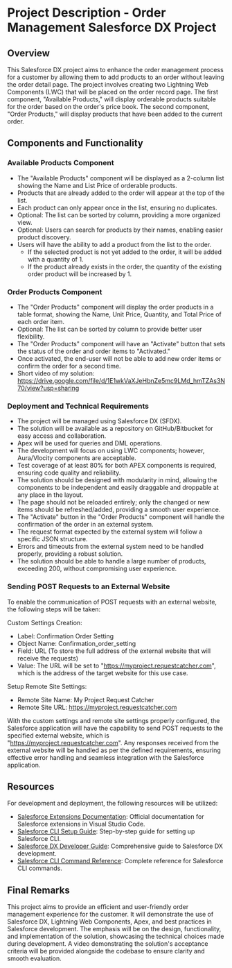 # Project Description - Order Management Salesforce DX Project

## Overview
This Salesforce DX project aims to enhance the order management process for a customer by allowing them to add products to an order without leaving the order detail page. The project involves creating two Lightning Web Components (LWC) that will be placed on the order record page. The first component, "Available Products," will display orderable products suitable for the order based on the order's price book. The second component, "Order Products," will display products that have been added to the current order.

## Components and Functionality
### Available Products Component
- The "Available Products" component will be displayed as a 2-column list showing the Name and List Price of orderable products.
- Products that are already added to the order will appear at the top of the list.
- Each product can only appear once in the list, ensuring no duplicates.
- Optional: The list can be sorted by column, providing a more organized view.
- Optional: Users can search for products by their names, enabling easier product discovery.
- Users will have the ability to add a product from the list to the order.
  - If the selected product is not yet added to the order, it will be added with a quantity of 1.
  - If the product already exists in the order, the quantity of the existing order product will be increased by 1.

### Order Products Component
- The "Order Products" component will display the order products in a table format, showing the Name, Unit Price, Quantity, and Total Price of each order item.
- Optional: The list can be sorted by column to provide better user flexibility.
- The "Order Products" component will have an "Activate" button that sets the status of the order and order items to "Activated."
- Once activated, the end-user will not be able to add new order items or confirm the order for a second time.
- Short video of my solution: https://drive.google.com/file/d/1E1wkVaXJeHbnZe5mc9LMd_hmTZAs3N70/view?usp=sharing

### Deployment and Technical Requirements
- The project will be managed using Salesforce DX (SFDX).
- The solution will be available as a repository on GitHub/Bitbucket for easy access and collaboration.
- Apex will be used for queries and DML operations.
- The development will focus on using LWC components; however, Aura/Vlocity components are acceptable.
- Test coverage of at least 80% for both APEX components is required, ensuring code quality and reliability.
- The solution should be designed with modularity in mind, allowing the components to be independent and easily draggable and droppable at any place in the layout.
- The page should not be reloaded entirely; only the changed or new items should be refreshed/added, providing a smooth user experience.
- The "Activate" button in the "Order Products" component will handle the confirmation of the order in an external system.
- The request format expected by the external system will follow a specific JSON structure.
- Errors and timeouts from the external system need to be handled properly, providing a robust solution.
- The solution should be able to handle a large number of products, exceeding 200, without compromising user experience.

### Sending POST Requests to an External Website
To enable the communication of POST requests with an external website, the following steps will be taken:

Custom Settings Creation:
- Label: Confirmation Order Setting
- Object Name: Confirmation_order_setting
- Field: URL (To store the full address of the external website that will receive the requests)
- Value: The URL will be set to "https://myproject.requestcatcher.com", which is the address of the target website for this use case.

Setup Remote Site Settings:
- Remote Site Name: My Project Request Catcher
- Remote Site URL: https://myproject.requestcatcher.com
  
With the custom settings and remote site settings properly configured, the Salesforce application will have the capability to send POST requests to the specified external website, which is "https://myproject.requestcatcher.com". Any responses received from the external website will be handled as per the defined requirements, ensuring effective error handling and seamless integration with the Salesforce application.

## Resources
For development and deployment, the following resources will be utilized:
- [Salesforce Extensions Documentation](https://developer.salesforce.com/tools/vscode/): Official documentation for Salesforce extensions in Visual Studio Code.
- [Salesforce CLI Setup Guide](https://developer.salesforce.com/docs/atlas.en-us.sfdx_setup.meta/sfdx_setup/sfdx_setup_intro.htm): Step-by-step guide for setting up Salesforce CLI.
- [Salesforce DX Developer Guide](https://developer.salesforce.com/docs/atlas.en-us.sfdx_dev.meta/sfdx_dev/sfdx_dev_intro.htm): Comprehensive guide to Salesforce DX development.
- [Salesforce CLI Command Reference](https://developer.salesforce.com/docs/atlas.en-us.sfdx_cli_reference.meta/sfdx_cli_reference/cli_reference.htm): Complete reference for Salesforce CLI commands.

## Final Remarks
This project aims to provide an efficient and user-friendly order management experience for the customer. It will demonstrate the use of Salesforce DX, Lightning Web Components, Apex, and best practices in Salesforce development. The emphasis will be on the design, functionality, and implementation of the solution, showcasing the technical choices made during development. A video demonstrating the solution's acceptance criteria will be provided alongside the codebase to ensure clarity and smooth evaluation.

